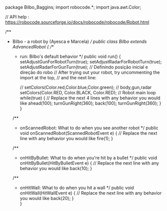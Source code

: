 package Bilbo_Baggins;
import robocode.*;
import java.awt.Color;

// API help : https://robocode.sourceforge.io/docs/robocode/robocode/Robot.html

/**
 * Bilbo - a robot by (Ayesca e Marcela)
 */
public class Bilbo extends AdvancedRobot 
{
	/**
	 * run: Bilbo's default behavior
	 */
	public void run() {
        setAdjustGunForRobotTurn(true);
        setAdjustRadarForRobotTurn(true);
        setAdjustRadarForGunTurn(true);
        // Definindo posição inicial e direção do robo
		// After trying out your robot, try uncommenting the import at the top,
		// and the next line:

		// setColors(Color.red,Color.blue,Color.green); // body,gun,radar
    setColors(Color.RED, Color.BLACK, Color.RED);
		// Robot main loop
		while(true) {
			// Replace the next 4 lines with any behavior you would like
			ahead(100);
			turnGunRight(360);
			back(100);
			turnGunRight(360);
		}
	}

	/**
	 * onScannedRobot: What to do when you see another robot
	 */
	public void onScannedRobot(ScannedRobotEvent e) {
		// Replace the next line with any behavior you would like
		fire(1);
	}

	/**
	 * onHitByBullet: What to do when you're hit by a bullet
	 */
	public void onHitByBullet(HitByBulletEvent e) {
		// Replace the next line with any behavior you would like
		back(10);
	}
	
	/**
	 * onHitWall: What to do when you hit a wall
	 */
	public void onHitWall(HitWallEvent e) {
		// Replace the next line with any behavior you would like
		back(20);
	}	
}
